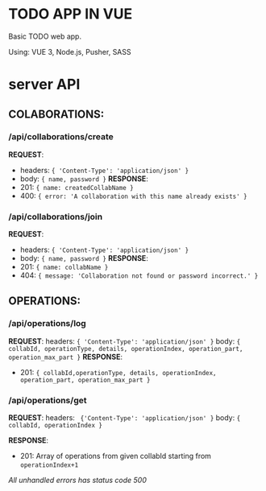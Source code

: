 # TODO APP IN VUE
Basic TODO web app.

Using: VUE 3, Node.js, Pusher, SASS


# server API

## COLABORATIONS:
### /api/collaborations/create
**REQUEST**:
- headers: `{ 'Content-Type': 'application/json' }`
- body: `{ name, password }`
**RESPONSE**:
- 201: `{ name: createdCollabName }`
- 400: `{ error: 'A collaboration with this name already exists' }`

### /api/collaborations/join
**REQUEST**:
- headers: `{ 'Content-Type': 'application/json' }`
- body: `{ name, password }`
**RESPONSE**:
- 201: `{ name: collabName }`
- 404: `{ message: 'Collaboration not found or password incorrect.' }`

## OPERATIONS:
### /api/operations/log
**REQUEST**:
headers: `{ 'Content-Type': 'application/json' }`
body: `{ collabId, operationType, details, operationIndex, operation_part, operation_max_part }`
**RESPONSE**:
- 201: `{ collabId,operationType, details, operationIndex, operation_part, operation_max_part }`

### /api/operations/get
**REQUEST**:
headers: ` {'Content-Type': 'application/json' }`
body: `{ collabId, operationIndex }`

**RESPONSE**: 
- 201: Array of operations from given collabId starting from `operationIndex+1`


*All unhandled errors has status code 500*

